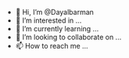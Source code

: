 - 👋 Hi, I’m @Dayalbarman
- 👀 I’m interested in ...
- 🌱 I’m currently learning ...
- 💞️ I’m looking to collaborate on ...
- 📫 How to reach me ...

<!---
Dayalbarman/Dayalbarman is a ✨ special ✨ repository because its `README.md` (this file) appears on your GitHub profile.
You can click the Preview link to take a look at your changes.
--->
